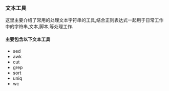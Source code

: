### 文本工具



这里主要介绍了常用的处理文本字符串的工具,结合正则表达式一起用于日常工作中的字符串,文本,脚本,等处理工作.

#### 主要包含以下文本工具

- sed
- awk
- cut
- grep
- sort
- uniq
- wc

